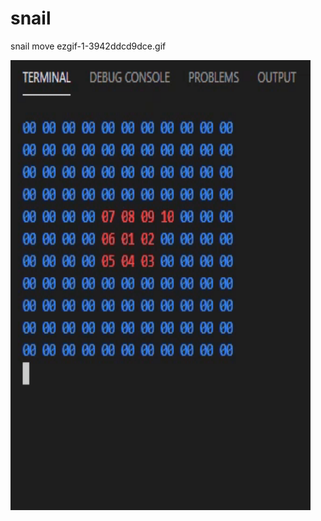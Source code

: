 # snail
snail move
ezgif-1-3942ddcd9dce.gif

<img src="ezgif-1-3942ddcd9dce.gif" width="480" height="720" />
